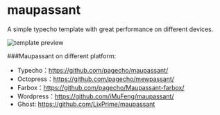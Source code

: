 maupassant
==========

A simple typecho template with great performance on different devices.

![template preview](https://ddydeg.by3302.livefilestore.com/y2p1ZgHER4eIFaEHhwaf96MvZH4_iLufEIDj7o8acDgI1GXFDtPI-eRAgvokFoR9irbz738gMmWc_N7yexG6uhB1Dcmelb0cXg8HexpiAdZ5HQ/m.png "Maupassant template preview")

###Maupassant on different platform:

+ Typecho：https://github.com/pagecho/maupassant/
+ Octopress：https://github.com/pagecho/mewpassant/
+ Farbox：https://github.com/pagecho/Maupassant-farbox/
+ Wordpress：https://github.com/iMuFeng/maupassant/
+ Ghost: https://github.com/LjxPrime/maupassant
